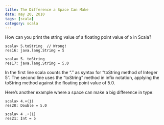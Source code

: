 ```yaml
---
title: The Difference a Space Can Make
date: may 20, 2010
tags: [scala]
category: scala
---
```


How can you print the string value of a floating point value of `5` in Scala?

    scala> 5.toString  // Wrong!
    res16: java.lang.String = 5

    scala> 5. toString
    res17: java.lang.String = 5.0

In the first line scala counts the “.” as syntax for “toString method of Integer 5”.  The second line uses the “toString” method in infix notation, applying the toString method against the floating point value of 5.0.

Here’s another example where a space can make a big difference in type:

    scala> 4.+(1)
    res20: Double = 5.0

    scala> 4 .+(1)
    res21: Int = 5

